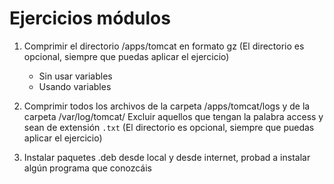 # Ejercicios módulos

1. Comprimir el directorio /apps/tomcat en formato gz (El directorio es opcional, siempre que puedas aplicar el ejercicio)

    - Sin usar variables
    - Usando variables

2. Comprimir todos los archivos de la carpeta /apps/tomcat/logs y de la carpeta /var/log/tomcat/  Excluir aquellos que tengan la palabra access y sean de extensión ``.txt`` (El directorio es opcional, siempre que puedas aplicar el ejercicio)


3. Instalar paquetes .deb desde local y desde internet, probad a instalar algún programa que conozcáis 

